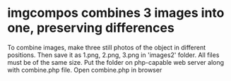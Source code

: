 # imgcompos combines 3 images into one, preserving differences

To combine images, make three still photos of the object in different positions. 
Then save it as 1.png, 2.png, 3.png in 'images2' folder.
All files must be of the same size. 
Put the folder on php-capable web server along with combine.php file. 
Open combine.php in browser
